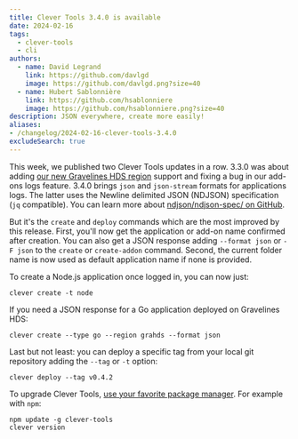```yaml
---
title: Clever Tools 3.4.0 is available
date: 2024-02-16
tags:
  - clever-tools
  - cli
authors:
  - name: David Legrand
    link: https://github.com/davlgd
    image: https://github.com/davlgd.png?size=40
  - name: Hubert Sablonnière
    link: https://github.com/hsablonniere
    image: https://github.com/hsablonniere.png?size=40
description: JSON everywhere, create more easily!
aliases:
- /changelog/2024-02-16-clever-tools-3.4.0
excludeSearch: true
---
```


This week, we published two Clever Tools updates in a row. 3.3.0 was about adding [our new Gravelines HDS region](../02-12-new-grahds-region/) support and fixing a bug in our add-ons logs feature. 3.4.0 brings `json` and `json-stream` formats for applications logs. The latter uses the Newline delimited JSON (NDJSON) specification (`jq` compatible). You can learn more about [ndjson/ndjson-spec/ on GitHub](https://github.com/ndjson/ndjson-spec/blob/master/README.md).

But it's the `create` and `deploy` commands which are the most improved by this release. First, you'll now get the application or add-on name confirmed after creation. You can also get a JSON response adding `--format json` or `-F json` to the `create` or `create-addon` command. Second, the current folder name is now used as default application name if none is provided.

To create a Node.js application once logged in, you can now just:

```
clever create -t node
```

If you need a JSON response for a Go application deployed on Gravelines HDS:

```
clever create --type go --region grahds --format json
```

Last but not least: you can deploy a specific tag from your local git repository adding the `--tag` or `-t` option:

```
clever deploy --tag v0.4.2
```

To upgrade Clever Tools, [use your favorite package manager](/developers/cli/install). For example with `npm`:

```
npm update -g clever-tools
clever version
```

